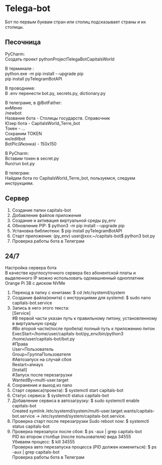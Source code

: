 # Telega-bot

Бот по первым буквам стран или столиц подсказывает страны и их столицы.

## Песочница
  
PyCharm:  
Создать проект pythonProjectTelegaBotCapitalsWorld  

В терминале :  
python.exe -m pip install --upgrade pip  
pip install pyTelegramBotAPI  

В проводнике:  
В .env перенести bot.py, secrets.py, dictionary.py  

В телеграме, в @BotFather:  
кнМеню  
/newbot   
Название бота - Столицы государств. Справочник  
Юзер бота - CapitalsWorld_Terre_bot  
Токен - ...  
Сохраним TOKEN  
кн/editbot  
BotPic(Иконка) - 150х150  

В PyCharm:  
Вставим токен в secret.py  
Run/run bot.py  

В телеграм:  
Найдем бота по CapitalsWorld_Terre_bot, пользуемся, следуем инструкциям.  

## Сервер

1.	Создание папки capitals-bot  
2.	Добавление файлов приложения  
3.	Создание и активация виртуальной среды py_env  
4.	Обновление PIP: $ python3 -m pip install --upgrade pip  
5.	Установка библиотеки: $ pip install pyTelegramBotAPI  
6.	Старт приложения: (py_env) user@xxx:~/capitals-bot$ python3 bot.py
7.	Проверка работы бота в Телеграм

## 24/7
Настройка сервера бота    
В качестве круглосуточного сервера без абонентской платы и выделенного IP можно использовать одомашненный одноплатник Orange Pi 3B с диском NVMe

1.	Переход в папку с юнитами: $ cd /etc/systemd/system  
2.	Создание файла(юнита) с инструкциями для systemd: $ sudo nano capitals-bot.service  
3.	Запись в него этого текста:  
[Service]  
#В первой части указан путь к правильному питону, установленному в виртуальную среду  
#Во второй части(после пробела) полный путь к приложению питон  
ExecStart=/home/user/capitals-bot/py_env/bin/python3 /home/user/capitals-bot/bot.py  
#Права  
User=Пользователь  
Group=ГруппаПользователя  
#Автозапуск на случай сбоя  
Restart=always    
[Install]  
#Запуск после перезагрузки  
WantedBy=multi-user.target  
4.	Сохранение и выход из nano  
5.	Старт сервиса(проекта): $ systemctl start capitals-bot  
6.	Статус сервиса: $ systemctl status capitals-bot  
7.	Добавление сервиса в автозагрузку: $ sudo systemctl enable capitals-bot  
Created symlink /etc/systemd/system/multi-user.target.wants/capitals-bot.service → /etc/systemd/system/capitals-bot.service.  
8.	Проверка старт после перезагрузки Sudo reboot now: $ systemctl status capitals-bot  
9.	Проверка перезапуск после сбоя: $ ps -aux | grep capitals-bot  
PID во втором столбце (после пользователя) вида 34555  
Убиваем процесc: $ kill 34555  
Проверка авто перезапуска процесса (PID должен измениться):  $ ps -aux | grep capitals-bot  
Проверка работы бота в Телеграм  



